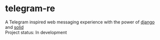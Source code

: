 # telegram-re
A Telegram inspired web messaging experience with the power of [django](https://www.djangoproject.com/) and [solid](https://www.solidjs.com/)\
Project status: In development
